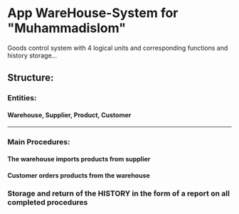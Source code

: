 # App WareHouse-System for "Muhammadislom"
Goods control system with 4 logical units and corresponding functions and history storage...
## Structure:
### Entities:
#### Warehouse, Supplier, Product, Customer
--------------------------------------------------------------------------------------------------
### Main Procedures:
#### The warehouse imports products from supplier
#### Customer orders products from the warehouse
### Storage and return of the HISTORY in the form of a report on all completed procedures
